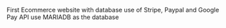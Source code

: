 First Ecommerce website with database use of Stripe, Paypal and Google Pay API
use MARIADB as the database
